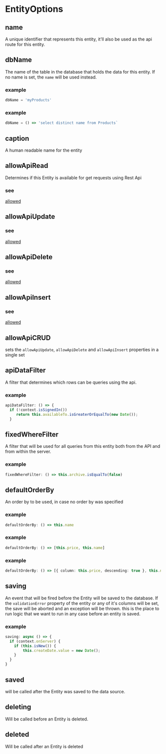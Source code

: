 # EntityOptions
## name
A unique identifier that represents this entity, it'll also be used as the api route for this entity.
## dbName
The name of the table in the database that holds the data for this entity.
If no name is set, the `name` will be used instead.
### example
```ts
dbName = 'myProducts'
```

### example
```ts
dbName = () => 'select distinct name from Products`
```

## caption
A human readable name for the entity
## allowApiRead
Determines if this Entity is available for get requests using Rest Api
### see
[allowed](http://remult-ts.github.io/guide/allowed.html)
## allowApiUpdate
### see
[allowed](http://remult-ts.github.io/guide/allowed.html)
## allowApiDelete
### see
[allowed](http://remult-ts.github.io/guide/allowed.html)
## allowApiInsert
### see
[allowed](http://remult-ts.github.io/guide/allowed.html)
## allowApiCRUD
sets  the `allowApiUpdate`, `allowApiDelete` and `allowApiInsert` properties in a single set
## apiDataFilter
A filter that determines which rows can be queries using the api.
### example
```ts
apiDataFilter: () => {
  if (!context.isSignedIn())
     return this.availableTo.isGreaterOrEqualTo(new Date());
  }
```

## fixedWhereFilter
A filter that will be used for all queries from this entity both from the API and from within the server.
### example
```ts
fixedWhereFilter: () => this.archive.isEqualTo(false)
```

## defaultOrderBy
An order by to be used, in case no order by was specified
### example
```ts
defaultOrderBy: () => this.name
```

### example
```ts
defaultOrderBy: () => [this.price, this.name]
```

### example
```ts
defaultOrderBy: () => [{ column: this.price, descending: true }, this.name]
```

## saving
An event that will be fired before the Entity will be saved to the database.
If the `validationError` property of the entity or any of it's columns will be set, the save will be aborted and an exception will be thrown.
this is the place to run logic that we want to run in any case before an entity is saved.
### example
```ts
saving: async () => {
  if (context.onServer) {
    if (this.isNew()) {
        this.createDate.value = new Date();
    }
  }
}
```

## saved
will be called after the Entity was saved to the data source.
## deleting
Will be called before an Entity is deleted.
## deleted
Will be called after an Entity is deleted
